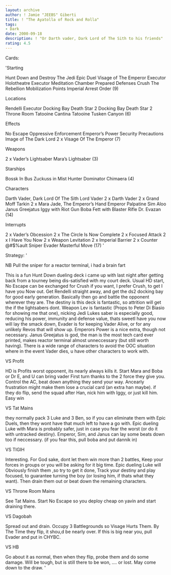 ```yaml
---
layout: archive
author: ! Jamie "JEEBS" Giberti
title: ! "The Ayatolla of Rock and Rolla"
tags:
- Dark
date: 2000-09-18
description: ! "Or Darth vader, Dark Lord of The Sith to his friends"
rating: 4.5
---
```

Cards: 

'Starting

Hunt Down and Destroy The Jedi
Epic Duel
Visage of The Emperor
Executor Holotheatre
Executor Meditation Chamber
Prepared Defenses
Crush The Rebellion
Mobilization Points
Imperial Arrest Order (9)

Locations

Rendelli
Executor Docking Bay
Death Star 2 Docking Bay
Death Star 2 Throne Room
Tatooine Cantina
Tatooine Tusken Canyon (6)

Effects

No Escape
Oppressive Enforcement
Emperor’s Power
Security Precautions
Image of The Dark Lord
2 x Visage Of The Emperor (7)

Weapons

2 x Vader’s Lightsaber
Mara’s Lightsaber (3)

Starships

Bossk In Bus
Zuckuss in Mist Hunter
Dominator
Chimaera (4)

Characters

Darth Vader, Dark Lord Of The Sith
Lord Vader
2 x Darth Vader
2 x Grand Moff Tarkin
2 x Mara Jade, The Emperor’s Hand
Emperor Palpatine
Sim Aloo
Janus Greejatus
Iggy with Riot Gun
Boba Fett with Blaster Rifle
Dr. Evazan (14)

Interrupts

2 x Vader’s Obcession
2 x The Circle Is Now Complete
2 x Focused Attack
2 x I Have You Now
2 x Weapon Levitation
2 x Imperial Barrier
2 x Counter @#$%ault
Sniper
Evader
Masterful Move (17)
'

Strategy: '

NB Pull the sniper for a reactor terminal, i had a brain fart

This is a fun Hunt Down dueling deck i came up with last night after getting back from a tourney being dis-satisfied with my court deck. Usual HD start, No Escape can be exchanged for Crush if you want, I prefer Crush, to get I have you Now out. Get Rendelli straight away, and get the ds2 docking bay for good early generation. Basically then go and battle the opponent wherever they are. The destiny is this deck is fantastic, so attrition will get the if the lightsabers dont. Weapon Lev is fantastic (Props to Peter Di Biasio for showing me that one), nicking Jedi Lukes saber is especially good, reducing his power, immunity and defense value, thats sweetI have you now will lay the smack down, Evader is for keeping Vader Alive, or for any unlikely Revos that will show up. Emperors Power is a nice extra, though not necessary. Janus Greejatus is god, the man is the most tech card ever printed, makes reactor terminal almost unneccessary (but still worth having). There is a wide range of characters to avoid the OOC situation where in the event Vader dies, u have other characters to work with.

VS Profit

HD is Profits worst opponent, its nearly always kills it. Start Mara and Boba or Dr E, and U can bring vader First turn thanks to the 2 force they give you. Control the AC, beat down anything they send your way. Ancearly frustration might make them lose a crucial card (an extra han maybe). if they do flip, send the squad after Han, nick him with Iggy, or just kill him. Easy win

VS Tat Mains

they normally pack 3 Luke and 3 Ben, so if you can eliminate them with Epic Duels, then they wont have that much left to have a go with. Epic dueling Luke with Mara is probably safer, just in case you fear the worst (or do it with untracked destiny). Emperor, Sim, and Janus can lay some beats down too if neccessary. (if you fear this, pull boba and put dannik in)

VS TIGIH

Interesting. For God sake, dont let them win more than 2 battles, Keep your forces in groups or you will be asking for it big time. Epic dueling Luke will Obviously finish them ,so try to get it done, Track your destiny and play focused, to guarantee turning the boy (or losing him, if thats what they want). Then drain them out or beat down the remaining characters.

VS Throne Room Mains

See Tat Mains. Start No Escape so you deploy cheap on yavin and start draining there.

VS Dagobah

Spread out and drain. Occupy 3 Battlegrounds so Visage Hurts Them. By The Time they flip, it shou,d be nearly over. If this is big near you, pull Evader and put in CHYBC.

VS HB

Go about it as normal, then when they flip, probe them and do some damage. Will be tough, but is still there to be won, .... or lost. May come down to the draw.  '
